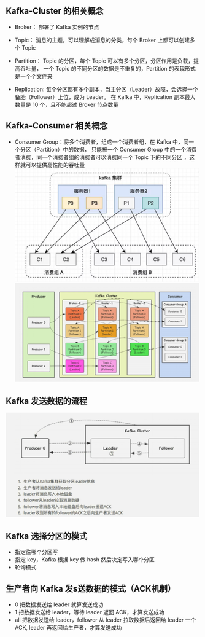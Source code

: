 ## Kafka-Cluster 的相关概念
- Broker： 部署了 Kafka 实例的节点
- Topic： 消息的主题，可以理解成消息的分类，每个 Broker 上都可以创建多个 Topic
- Partition： Topic 的分区，每个 Topic 可以有多个分区，分区作用是负载，提高吞吐量，
一个 Topic 的不同分区的数据是不重复的，Partition 的表现形式是一个个文件夹

- Replication: 每个分区都有多个副本，当主分区（Leader）故障，会选择一个备胎（Follower）上位，成为 Leader。
在 Kafka 中，Replication 副本最大数量是 10 个，且不能超过 Broker 节点数量


## Kafka-Consumer 相关概念

- Consumer Group：将多个消费者，组成一个消费者组，在 Kafka 中，同一个分区（Partition）中的数据，
只能被一个 Consumer Group 中的一个消费者消费，同一个消费者组的消费者可以消费同一个 Topic 下的不同分区
，这样就可以提供高性能的吞吐量
![img.png](img.png)
![img_1.png](img_1.png)

## Kafka 发送数据的流程
![img_2.png](img_2.png)


## Kafka 选择分区的模式
- 指定往哪个分区写 
- 指定 key，Kafka 根据 key 做 hash 然后决定写入哪个分区 
- 轮询模式

## 生产者向 Kafka 发s送数据的模式（ACK机制）
- 0 把数据发送给 leader 就算发送成功 
- 1 把数据发送给 leader，等待 leader 返回 ACK，才算发送成功 
- all 把数据发送给 leader，follower 从 leader 拉取数据后返回给 leader 一个 ACK, leader 再返回给生产者，才算发送成功
